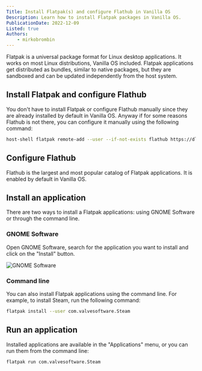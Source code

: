 ```yaml
---
Title: Install Flatpak(s) and configure Flathub in Vanilla OS
Description: Learn how to install Flatpak packages in Vanilla OS.
PublicationDate: 2022-12-09
Listed: true
Authors:
    - mirkobrombin
---
```


Flatpak is a universal package format for Linux desktop applications. It works on most Linux distributions, Vanilla OS included. Flatpak applications get distributed as bundles, similar to native packages, but they are sandboxed and can be updated independently from the host system.

## Install Flatpak and configure Flathub

You don't have to install Flatpak or configure Flathub manually since they are already installed by default in Vanilla OS. Anyway if for some reasons Flathub is not there, you can configure it manually using the following command:

```bash
host-shell flatpak remote-add --user --if-not-exists flathub https://dl.flathub.org/repo/flathub.flatpakrepo
```

## Configure Flathub

Flathub is the largest and most popular catalog of Flatpak applications. It is enabled by default in Vanilla OS.

## Install an application

There are two ways to install a Flatpak applications: using GNOME Software or through the command line.

### GNOME Software

Open GNOME Software, search for the application you want to install and click on the "Install" button.

![GNOME Software](https://raw.githubusercontent.com/Vanilla-OS/handbook/main/assets/uploads/Miscellaneous/flatpak-gnome-software.webp)

### Command line

You can also install Flatpak applications using the command line. For example, to install Steam, run the following command:

```bash
flatpak install --user com.valvesoftware.Steam
```

## Run an application

Installed applications are available in the "Applications" menu, or you can
run them from the command line:

```bash
flatpak run com.valvesoftware.Steam
```
